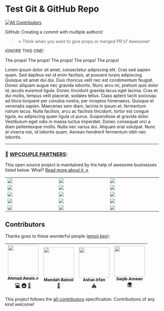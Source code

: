 # Test Git & GitHub Repo
[![All Contributors](https://img.shields.io/badge/all_contributors-4-orange.svg?style=flat-square)](#contributors)















GitHub: Creating a commit with multiple authors!

>→ Think when you want to give props or merged PR's? Awesome!





























IGNORE THIS ONE!

The props!
The props!
The props!
The props!
The props!

Lorem ipsum dolor sit amet, consectetur adipiscing elit. Cras sed sapien quam. Sed dapibus est id enim facilisis, at posuere turpis adipiscing. Quisque sit amet dui dui. Duis rhoncus velit nec est condimentum feugiat. Donec aliquam augue nec gravida lobortis. Nunc arcu mi, pretium quis dolor id, iaculis euismod ligula. Donec tincidunt gravida lacus eget lacinia. Cras et dui mollis, tempus velit placerat, sodales tellus. Class aptent taciti sociosqu ad litora torquent per conubia nostra, per inceptos himenaeos. Quisque et venenatis sapien. Maecenas sem diam, lacinia in ipsum et, fermentum rutrum lacus. Nulla facilisis, arcu ac facilisis tincidunt, tortor est congue ligula, eu adipiscing quam ligula ut purus. Suspendisse at gravida dolor. Vestibulum eget odio in massa luctus imperdiet. Donec consequat orci a diam pellentesque mollis. Nulla nec varius dui. Aliquam erat volutpat. Nunc at viverra nisi, id lobortis quam. Aenean hendrerit fermentum nibh nec lobortis.

---



### 🙌 [WPCOUPLE PARTNERS](https://WPCouple.com/partners):
This open source project is maintained by the help of awesome businesses listed below. What? [Read more about it →](https://WPCouple.com/partners)

<table width='100%'>
	<tr>
		<td width='333.33'><a target='_blank' href='https://www.gravityforms.com/?utm_source=WPCouple&utm_medium=Partner'><img src='http://on.ahmda.ws/mtrE/c' /></a></td>
		<td width='333.33'><a target='_blank' href='https://kinsta.com/?utm_source=WPCouple&utm_medium=Partner'><img src='http://on.ahmda.ws/mu5O/c' /></a></td>
		<td width='333.33'><a target='_blank' href='https://wpengine.com/?utm_source=WPCouple&utm_medium=Partner'><img src='http://on.ahmda.ws/mto3/c' /></a></td>
	</tr>
	<tr>
		<td width='333.33'><a target='_blank' href='https://www.sitelock.com/?utm_source=WPCouple&utm_medium=Partner'><img src='http://on.ahmda.ws/mtyZ/c' /></a></td>
		<td width='333.33'><a target='_blank' href='https://wp-rocket.me/?utm_source=WPCouple&utm_medium=Partner'><img src='http://on.ahmda.ws/mtrv/c' /></a></td>
		<td width='333.33'><a target='_blank' href='https://blogvault.net/?utm_source=WPCouple&utm_medium=Partner'><img src='http://on.ahmda.ws/mtph/c' /></a></td>
	</tr>
	<tr>
		<td width='333.33'><a target='_blank' href='http://cridio.com/?utm_source=WPCouple&utm_medium=Partner'><img src='http://on.ahmda.ws/mtmy/c' /></a></td>
		<td width='333.33'><a target='_blank' href='http://wecobble.com/?utm_source=WPCouple&utm_medium=Partner'><img src='http://on.ahmda.ws/mtrW/c' /></a></td>
		<td width='333.33'><a target='_blank' href='https://www.cloudways.com/?utm_source=WPCouple&utm_medium=Partner'><img src='http://on.ahmda.ws/mu0C/c' /></a></td>
	</tr>
	<tr>
		<td width='333.33'><a target='_blank' href='https://www.cozmoslabs.com/?utm_source=WPCouple&utm_medium=Partner'><img src='http://on.ahmda.ws/mu9W/c' /></a></td>
		<td width='333.33'><a target='_blank' href='https://wpgeodirectory.com/?utm_source=WPCouple&utm_medium=Partner'><img src='http://on.ahmda.ws/mtwv/c' /></a></td>
		<td width='333.33'><a target='_blank' href='https://www.wpsecurityauditlog.com/?utm_source=WPCouple&utm_medium=Partner'><img src='http://on.ahmda.ws/mtkh/c' /></a></td>
	</tr>
	<tr>
		<td width='333.33'><a target='_blank' href='https://mythemeshop.com/?utm_source=WPCouple&utm_medium=Partner'><img src='http://on.ahmda.ws/n3ug/c' /></a></td>
		<td width='333.33'><a target='_blank' href='https://www.liquidweb.com/?utm_source=WPCouple&utm_medium=Partner'><img src='http://on.ahmda.ws/mtnt/c' /></a></td>
		<td width='333.33'><a target='_blank' href='https://WPCouple.com/contact?utm_source=WPCouple&utm_medium=Partner'><img src='http://on.ahmda.ws/mu3F/c' /></a></td>
	</tr>
</table>

## Contributors

Thanks goes to these wonderful people ([emoji key](https://github.com/kentcdodds/all-contributors#emoji-key)):

<!-- ALL-CONTRIBUTORS-LIST:START - Do not remove or modify this section -->
| [<img src="https://avatars1.githubusercontent.com/u/960133?v=4" width="100px;"/><br /><sub><b>Ahmad Awais ⚡️</b></sub>](https://AhmadAwais.com/)<br />[💻](https://github.com/ahmadawais/Git/commits?author=ahmadawais "Code") [🚇](#infra-ahmadawais "Infrastructure (Hosting, Build-Tools, etc)") [📖](https://github.com/ahmadawais/Git/commits?author=ahmadawais "Documentation") | [<img src="https://avatars2.githubusercontent.com/u/12712988?v=4" width="100px;"/><br /><sub><b>Maedah Batool</b></sub>](https://MaedahBatool.com)<br />[📖](https://github.com/ahmadawais/Git/commits?author=MaedahBatool "Documentation") | [<img src="https://avatars2.githubusercontent.com/u/8023941?v=4" width="100px;"/><br /><sub><b>Ashar Irfan</b></sub>](https://asharirfan.com)<br />[⚠️](https://github.com/ahmadawais/Git/commits?author=asharirfan "Tests") | [<img src="https://avatars1.githubusercontent.com/u/31374163?v=4" width="100px;"/><br /><sub><b>Saqib Ameen</b></sub>](http://saqibameen.com)<br />[🌍](#translation-MrSaqibAmeen "Translation") |
| :---: | :---: | :---: | :---: |
<!-- ALL-CONTRIBUTORS-LIST:END -->

This project follows the [all-contributors](https://github.com/kentcdodds/all-contributors) specification. Contributions of any kind welcome!